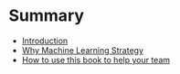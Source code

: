 # Summary

* [Introduction](README.md)
* [Why Machine Learning Strategy](chapter1.md)
* [How to use this book to help your team](chapter2.md)


